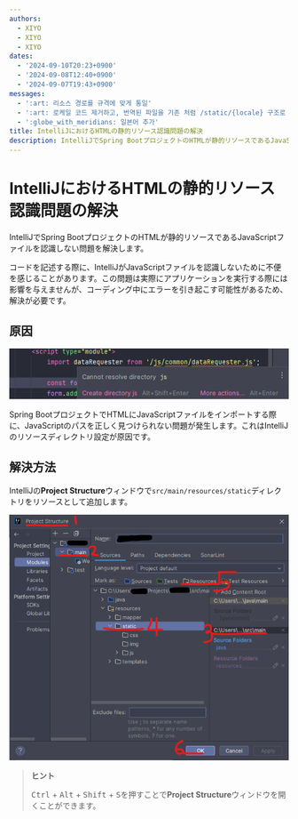 ```yaml
---
authors:
  - XIYO
  - XIYO
  - XIYO
dates:
  - '2024-09-10T20:23+0900'
  - '2024-09-08T12:40+0900'
  - '2024-09-07T19:43+0900'
messages:
  - ':art: 리소스 경로를 규격에 맞게 통일'
  - ':art: 로케일 코드 제거하고, 번역된 파일을 기존 처럼 /static/{locale} 구조로 저장'
  - ':globe_with_meridians: 일본어 추가'
title: IntelliJにおけるHTMLの静的リソース認識問題の解決
description: IntelliJでSpring BootプロジェクトのHTMLが静的リソースであるJavaScriptファイルを認識しない問題を解決します。
---
```

# IntelliJにおけるHTMLの静的リソース認識問題の解決

IntelliJでSpring BootプロジェクトのHTMLが静的リソースであるJavaScriptファイルを認識しない問題を解決します。

コードを記述する際に、IntelliJがJavaScriptファイルを認識しないために不便を感じることがあります。この問題は実際にアプリケーションを実行する際には影響を与えませんが、コーディング中にエラーを引き起こす可能性があるため、解決が必要です。

## 原因

![IntelliJでの静的リソース認識失敗](./assets/2024-01-16-13-38-33.png)

Spring BootプロジェクトでHTMLにJavaScriptファイルをインポートする際に、JavaScriptのパスを正しく見つけられない問題が発生します。これはIntelliJのリソースディレクトリ設定が原因です。

## 解決方法

IntelliJの**Project Structure**ウィンドウで`src/main/resources/static`ディレクトリをリソースとして追加します。

![リソースパスを登録する方法](./assets/2024-01-16-13-38-45.png)

> **ヒント**
>
> <kbd>Ctrl</kbd> + <kbd>Alt</kbd> + <kbd>Shift</kbd> + <kbd>S</kbd>を押すことで**Project Structure**ウィンドウを開くことができます。

